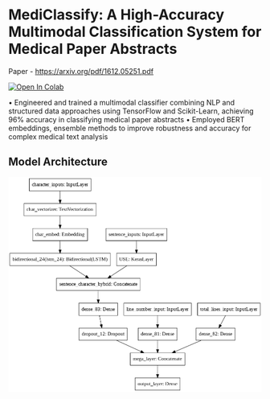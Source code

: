 # MediClassify: A High-Accuracy Multimodal Classification System for Medical Paper Abstracts

Paper - https://arxiv.org/pdf/1612.05251.pdf

<a href="https://colab.research.google.com/github/RohitGanji/medical-paper-abstract-classification/blob/main/Medical_Paper_Abstracts_Classification_using_NLP.ipynb" target="_parent"><img src="https://colab.research.google.com/assets/colab-badge.svg" alt="Open In Colab"/></a>

•	Engineered and trained a multimodal classifier combining NLP and structured data approaches using TensorFlow and Scikit-Learn, achieving 96% accuracy in classifying medical paper abstracts
•	Employed BERT embeddings, ensemble methods to improve robustness and accuracy for complex medical text analysis


## Model Architecture
![](model_architecture.png)
